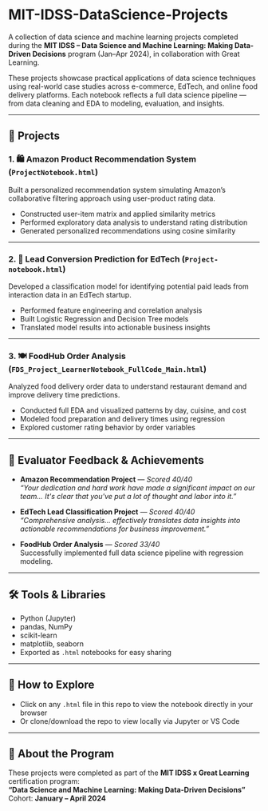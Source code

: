 # MIT-IDSS-DataScience-Projects

A collection of data science and machine learning projects completed during the **MIT IDSS – Data Science and Machine Learning: Making Data-Driven Decisions** program (Jan–Apr 2024), in collaboration with Great Learning.

These projects showcase practical applications of data science techniques using real-world case studies across e-commerce, EdTech, and online food delivery platforms. Each notebook reflects a full data science pipeline — from data cleaning and EDA to modeling, evaluation, and insights.

---

## 📁 Projects

### 1. 🛍️ Amazon Product Recommendation System (`ProjectNotebook.html`)
Built a personalized recommendation system simulating Amazon’s collaborative filtering approach using user-product rating data.

- Constructed user-item matrix and applied similarity metrics
- Performed exploratory data analysis to understand rating distribution
- Generated personalized recommendations using cosine similarity

---

### 2. 🎯 Lead Conversion Prediction for EdTech (`Project-notebook.html`)
Developed a classification model for identifying potential paid leads from interaction data in an EdTech startup.

- Performed feature engineering and correlation analysis
- Built Logistic Regression and Decision Tree models
- Translated model results into actionable business insights

---

### 3. 🍽️ FoodHub Order Analysis (`FDS_Project_LearnerNotebook_FullCode_Main.html`)
Analyzed food delivery order data to understand restaurant demand and improve delivery time predictions.

- Conducted full EDA and visualized patterns by day, cuisine, and cost
- Modeled food preparation and delivery times using regression
- Explored customer rating behavior by order variables

---

## 🌟 Evaluator Feedback & Achievements

- **Amazon Recommendation Project** — *Scored 40/40*  
  *“Your dedication and hard work have made a significant impact on our team... It's clear that you've put a lot of thought and labor into it.”*

- **EdTech Lead Classification Project** — *Scored 40/40*  
  *“Comprehensive analysis... effectively translates data insights into actionable recommendations for business improvement.”*

- **FoodHub Order Analysis** — *Scored 33/40*  
  Successfully implemented full data science pipeline with regression modeling.

---

## 🛠️ Tools & Libraries
- Python (Jupyter)
- pandas, NumPy
- scikit-learn
- matplotlib, seaborn
- Exported as `.html` notebooks for easy sharing

---

## 🚀 How to Explore
- Click on any `.html` file in this repo to view the notebook directly in your browser
- Or clone/download the repo to view locally via Jupyter or VS Code

---

## 📌 About the Program
These projects were completed as part of the **MIT IDSS x Great Learning** certification program:  
**“Data Science and Machine Learning: Making Data-Driven Decisions”**  
Cohort: **January – April 2024**
